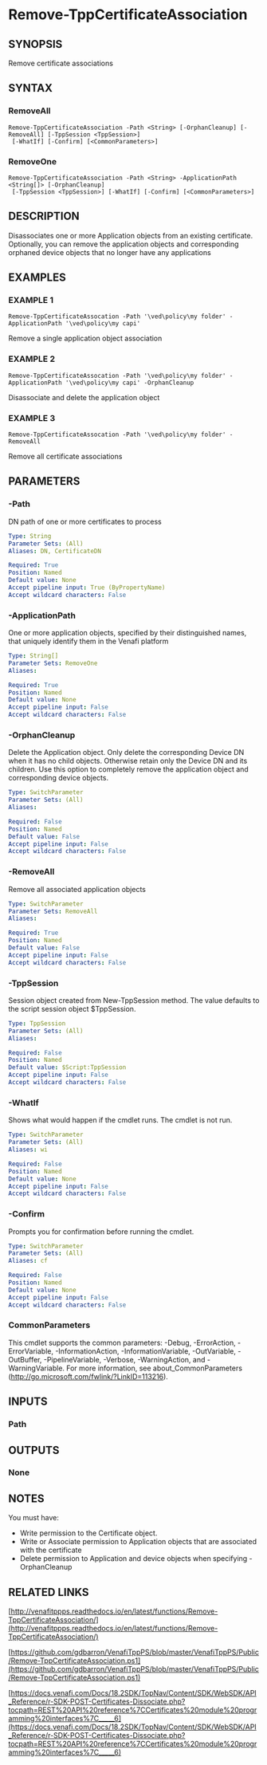 # Remove-TppCertificateAssociation

## SYNOPSIS
Remove certificate associations

## SYNTAX

### RemoveAll
```
Remove-TppCertificateAssociation -Path <String> [-OrphanCleanup] [-RemoveAll] [-TppSession <TppSession>]
 [-WhatIf] [-Confirm] [<CommonParameters>]
```

### RemoveOne
```
Remove-TppCertificateAssociation -Path <String> -ApplicationPath <String[]> [-OrphanCleanup]
 [-TppSession <TppSession>] [-WhatIf] [-Confirm] [<CommonParameters>]
```

## DESCRIPTION
Disassociates one or more Application objects from an existing certificate.
Optionally, you can remove the application objects and corresponding orphaned device objects that no longer have any applications

## EXAMPLES

### EXAMPLE 1
```
Remove-TppCertificateAssocation -Path '\ved\policy\my folder' -ApplicationPath '\ved\policy\my capi'
```

Remove a single application object association

### EXAMPLE 2
```
Remove-TppCertificateAssocation -Path '\ved\policy\my folder' -ApplicationPath '\ved\policy\my capi' -OrphanCleanup
```

Disassociate and delete the application object

### EXAMPLE 3
```
Remove-TppCertificateAssocation -Path '\ved\policy\my folder' -RemoveAll
```

Remove all certificate associations

## PARAMETERS

### -Path
DN path of one or more certificates to process

```yaml
Type: String
Parameter Sets: (All)
Aliases: DN, CertificateDN

Required: True
Position: Named
Default value: None
Accept pipeline input: True (ByPropertyName)
Accept wildcard characters: False
```

### -ApplicationPath
One or more application objects, specified by their distinguished names, that uniquely identify them in the Venafi platform

```yaml
Type: String[]
Parameter Sets: RemoveOne
Aliases:

Required: True
Position: Named
Default value: None
Accept pipeline input: False
Accept wildcard characters: False
```

### -OrphanCleanup
Delete the Application object.
Only delete the corresponding Device DN when it has no child objects.
Otherwise retain only the Device DN and its children.
Use this option to completely remove the application object and corresponding device objects.

```yaml
Type: SwitchParameter
Parameter Sets: (All)
Aliases:

Required: False
Position: Named
Default value: False
Accept pipeline input: False
Accept wildcard characters: False
```

### -RemoveAll
Remove all associated application objects

```yaml
Type: SwitchParameter
Parameter Sets: RemoveAll
Aliases:

Required: True
Position: Named
Default value: False
Accept pipeline input: False
Accept wildcard characters: False
```

### -TppSession
Session object created from New-TppSession method. 
The value defaults to the script session object $TppSession.

```yaml
Type: TppSession
Parameter Sets: (All)
Aliases:

Required: False
Position: Named
Default value: $Script:TppSession
Accept pipeline input: False
Accept wildcard characters: False
```

### -WhatIf
Shows what would happen if the cmdlet runs.
The cmdlet is not run.

```yaml
Type: SwitchParameter
Parameter Sets: (All)
Aliases: wi

Required: False
Position: Named
Default value: None
Accept pipeline input: False
Accept wildcard characters: False
```

### -Confirm
Prompts you for confirmation before running the cmdlet.

```yaml
Type: SwitchParameter
Parameter Sets: (All)
Aliases: cf

Required: False
Position: Named
Default value: None
Accept pipeline input: False
Accept wildcard characters: False
```

### CommonParameters
This cmdlet supports the common parameters: -Debug, -ErrorAction, -ErrorVariable, -InformationAction, -InformationVariable, -OutVariable, -OutBuffer, -PipelineVariable, -Verbose, -WarningAction, and -WarningVariable.
For more information, see about_CommonParameters (http://go.microsoft.com/fwlink/?LinkID=113216).

## INPUTS

### Path
## OUTPUTS

### None
## NOTES
You must have:
- Write permission to the Certificate object.
- Write or Associate permission to Application objects that are associated with the certificate
- Delete permission to Application and device objects when specifying -OrphanCleanup

## RELATED LINKS

[http://venafitppps.readthedocs.io/en/latest/functions/Remove-TppCertificateAssociation/](http://venafitppps.readthedocs.io/en/latest/functions/Remove-TppCertificateAssociation/)

[https://github.com/gdbarron/VenafiTppPS/blob/master/VenafiTppPS/Public/Remove-TppCertificateAssociation.ps1](https://github.com/gdbarron/VenafiTppPS/blob/master/VenafiTppPS/Public/Remove-TppCertificateAssociation.ps1)

[https://docs.venafi.com/Docs/18.2SDK/TopNav/Content/SDK/WebSDK/API_Reference/r-SDK-POST-Certificates-Dissociate.php?tocpath=REST%20API%20reference%7CCertificates%20module%20programming%20interfaces%7C_____6](https://docs.venafi.com/Docs/18.2SDK/TopNav/Content/SDK/WebSDK/API_Reference/r-SDK-POST-Certificates-Dissociate.php?tocpath=REST%20API%20reference%7CCertificates%20module%20programming%20interfaces%7C_____6)


